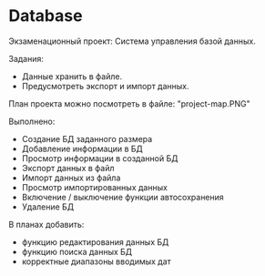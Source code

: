 # Database

Экзаменационный проект: Система управления базой данных. 

Задания:
- Данные хранить в файле. 
- Предусмотреть экспорт и импорт данных.

План проекта можно посмотреть в файле: "project-map.PNG"

Выполнено:
- Создание БД заданного размера
- Добавление информации в БД
- Просмотр информации в созданной БД
- Экспорт данных в файл
- Импорт данных из файла
- Просмотр импортированных данных
- Включение / выключение функции автосохранения
- Удаление БД

В планах добавить:
- функцию редактирования данных БД
- функцию поиска данных БД
- корректные диапазоны вводимых дат
